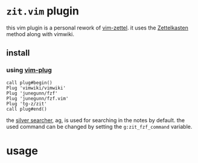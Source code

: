 # `zit.vim` plugin

this vim plugin is a personal rework of [vim-zettel](https://github.com/michal-h21/vim-zettel). it uses the [Zettelkasten](https://zettelkasten.de/) method along with vimwiki.

## install

### using [vim-plug](https://github.com/junegunn/vim-plug)

    call plug#begin()
    Plug 'vimwiki/vimwiki'
    Plug 'junegunn/fzf'
    Plug 'junegunn/fzf.vim'
    Plug 'tg-z/zit'
    call plug#end()

the [silver searcher](https://github.com/ggreer/the_silver_searcher), ag, is used for searching in the notes by default. 
the used command can be changed by setting the `g:zit_fzf_command` variable.

# usage
